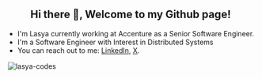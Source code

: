 <h2 align="center">Hi there 👋, Welcome to my Github page!</h2>
<ul>
  <li>I'm Lasya currently working at Accenture as a Senior Software Engineer.</li>
  <li>I'm a Software Engineer with Interest in Distributed Systems</li>
  <li>You can reach out to me: <a href="https://www.linkedin.com/in/lasya-g-software-engineer">LinkedIn</a>, <a href="https://twitter.com/lasyaCodes">X</a>.</li>
</ul>

<p>&nbsp;<img align="center" src="https://github-readme-stats.vercel.app/api?username=lasya-codes&show_icons=true&locale=en" alt="lasya-codes" /></p>


<!---
lasya-codes/lasya-codes is a ✨ special ✨ repository because its `README.md` (this file) appears on your GitHub profile.
You can click the Preview link to take a look at your changes.
--->
